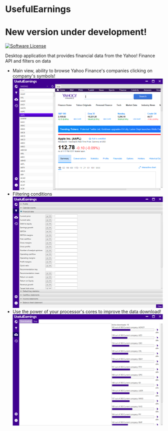 # UsefulEarnings

# New version under development!

[![Software License](https://img.shields.io/badge/license-MIT-brightgreen.svg?style=flat-square)](LICENSE)

Desktop application that provides financial data from the Yahoo! Finance API and filters on data

* Main view, ability to browse Yahoo Finance's companies clicking on company's symbols!
![](navigateView.png)
* Filtering conditions
![](filterView.png)
* Use the power of your processor's cores to improve the data download!
![](downloadView.png)


